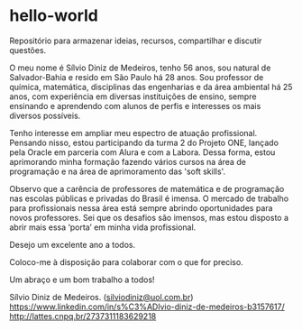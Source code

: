 # hello-world

Repositório para armazenar ideias, recursos, compartilhar e discutir questões.

O meu nome é Sílvio Diniz de Medeiros, tenho 56 anos, sou natural de Salvador-Bahia e resido em São Paulo há 28 anos. 
Sou professor de química, matemática, disciplinas das engenharias e da área ambiental há 25 anos, com experiência em diversas instituições de ensino, sempre ensinando e aprendendo com alunos de perfis e interesses os mais diversos possíveis. 

Tenho interesse em ampliar meu espectro de atuação profissional. Pensando nisso, estou participando da turma 2 do Projeto ONE, lançado pela Oracle em parceria com Alura e com a Labora. Dessa forma, estou aprimorando minha formação fazendo vários cursos na área de programação e na área de aprimoramento das 'soft skills'. 

Observo que a carência de professores de matemática e de programação nas escolas públicas e privadas do Brasil é imensa. O mercado de trabalho para profissionais nessa área está sempre abrindo oportunidades para novos professores. Sei que os desafios são imensos, mas estou disposto a abrir mais essa ‘porta’ em minha vida profissional. 

Desejo um excelente ano a todos. 

Coloco-me à disposição para colaborar com o que for preciso. 

Um abraço e um bom trabalho a todos! 

Sílvio Diniz de Medeiros. 
(silviodiniz@uol.com.br) 
https://www.linkedin.com/in/s%C3%ADlvio-diniz-de-medeiros-b3157617/
http://lattes.cnpq.br/2737311183629218


